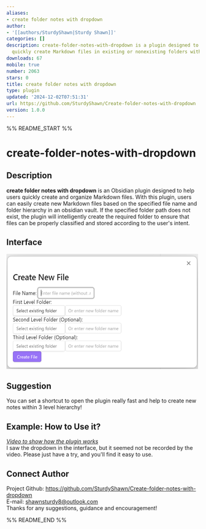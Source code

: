 ```yaml
---
aliases:
- create folder notes with dropdown
author:
- '[[authors/SturdyShawn|Sturdy Shawn]]'
categories: []
description: create-folder-notes-with-dropdown is a plugin designed to help users
  quickly create Markdown files in existing or nonexisting folders with dropdown.
downloads: 67
mobile: true
number: 2063
stars: 0
title: create folder notes with dropdown
type: plugin
updated: '2024-12-02T07:51:31'
url: https://github.com/SturdyShawn/Create-folder-notes-with-dropdown
version: 1.0.0
---
```


%% README_START %%

# create-folder-notes-with-dropdown
## Description
**create folder notes with dropdown** is an Obsidian plugin designed to help users quickly create and organize Markdown files. With this plugin, users can easily create new Markdown files based on the specified file name and folder hierarchy in an obsidian vault. If the specified folder path does not exist, the plugin will intelligently create the required folder to ensure that files can be properly classified and stored according to the user's intent.
## Interface
<img src="https://raw.githubusercontent.com/SturdyShawn/Create-folder-notes-with-dropdown/HEAD/image/interface.png" alt="Alt text" width="500" height="300">

## Suggestion
You can set a shortcut to open the plugin really fast and help to create new notes within 3 level hierarchy!
## Example: How to Use it?
[*Video to show how the plugin works*](https://github.com/user-attachments/assets/8780c502-643b-4212-8fb1-1066b2140523)  
I saw the dropdown in the interface, but it seemed not be recorded by the video. Please just have a try, and you'll find it easy to use.
## Connect Author
Project Github: https://github.com/SturdyShawn/Create-folder-notes-with-dropdown  
E-mail: shawnsturdy8@outlook.com  
Thanks for any suggestions, guidance and encouragement!


%% README_END %%
